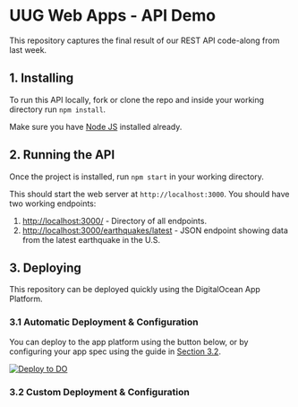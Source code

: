 # UUG Web Apps - API Demo
This repository captures the final result of our REST API code-along from last week.

## 1. Installing
To run this API locally, fork or clone the repo and inside your working directory run `npm install`.

Make sure you have [Node JS](https://nodejs.org/en/download/) installed already.

## 2. Running the API
Once the project is installed, run `npm start` in your working directory.

This should start the web server at `http://localhost:3000`.  You should have two working endpoints:
1. [http://localhost:3000/](http://localhost:3000) - Directory of all endpoints.
2. [http://localhost:3000/earthquakes/latest](http://localhost:3000/earthquakes/latest) - JSON endpoint showing data from the latest earthquake in the U.S.

## 3. Deploying
This repository can be deployed quickly using the DigitalOcean App Platform.

### 3.1 Automatic Deployment & Configuration
You can deploy to the app platform using the button below, or by configuring your app spec using the guide in [Section 3.2](#Section-3.2).

[![Deploy to DO](https://www.deploytodo.com/do-btn-blue.svg)](https://cloud.digitalocean.com/apps/new?repo=https://github.com/funkybunch/uug-demo-api/tree/main&refcode=faff5fb54b80)

### 3.2 Custom Deployment & Configuration
